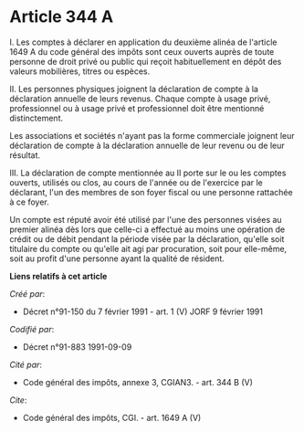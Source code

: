 # Article 344 A

I. Les comptes à déclarer en application du deuxième alinéa de l'article 1649 A du code général des impôts sont ceux ouverts
auprès de toute personne de droit privé ou public qui reçoit habituellement en dépôt des valeurs mobilières, titres ou
espèces. 

II. Les personnes physiques joignent la déclaration de compte à la déclaration annuelle de leurs revenus. Chaque compte à
usage privé, professionnel ou à usage privé et professionnel doit être mentionné distinctement. 

Les associations et sociétés n'ayant pas la forme commerciale joignent leur déclaration de compte à la déclaration annuelle
de leur revenu ou de leur résultat. 

III. La déclaration de compte mentionnée au II porte sur le ou les comptes ouverts, utilisés ou clos, au cours de l'année ou
de l'exercice par le déclarant, l'un des membres de son foyer fiscal ou une personne rattachée à ce foyer. 

Un compte est réputé avoir été utilisé par l'une des personnes visées au premier alinéa dès lors que celle-ci a effectué au
moins une opération de crédit ou de débit pendant la période visée par la déclaration, qu'elle soit titulaire du compte ou
qu'elle ait agi par procuration, soit pour elle-même, soit au profit d'une personne ayant la qualité de résident.

**Liens relatifs à cet article**

_Créé par_:

  - Décret n°91-150 du 7 février 1991 - art. 1 (V) JORF 9 février 1991

_Codifié par_:

  - Décret n°91-883 1991-09-09

_Cité par_:

  - Code général des impôts, annexe 3, CGIAN3. - art. 344 B (V)

_Cite_:

  - Code général des impôts, CGI. - art. 1649 A (V)
